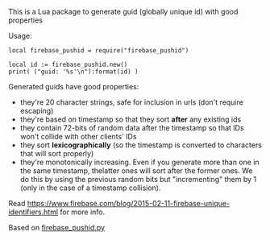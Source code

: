 This is a Lua package to generate guid (globally unique id) with good properties

Usage:
```
local firebase_pushid = require("firebase_pushid")

local id := firebase_pushid.new()
print( ("guid: '%s'\n"):format(id) )
```

Generated guids have good properties:
* they're 20 character strings, safe for inclusion in urls (don't require escaping)
* they're based on timestamp so that they sort **after** any existing ids
* they contain 72-bits of random data after the timestamp so that IDs won't
  collide with other clients' IDs
* they sort **lexicographically** (so the timestamp is converted to characters
  that will sort properly)
* they're monotonically increasing.  Even if you generate more than one in the
  same timestamp, thelatter ones will sort after the former ones.  We do this
  by using the previous random bits but "incrementing" them by 1 (only in the
  case of a timestamp collision).

Read https://www.firebase.com/blog/2015-02-11-firebase-unique-identifiers.html
for more info.

Based on [firebase_pushid.py](https://gist.github.com/risent/4cab3878d995bec7d1c2)
